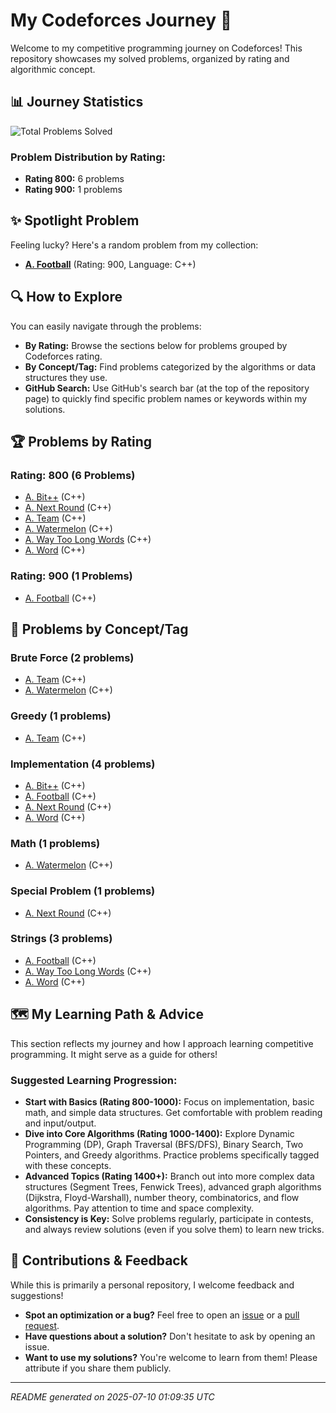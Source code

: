 # My Codeforces Journey 🚀
Welcome to my competitive programming journey on Codeforces! This repository showcases my solved problems, organized by rating and algorithmic concept.

## 📊 Journey Statistics
![Total Problems Solved](https://img.shields.io/badge/Total_Problems-7-blue)

### Problem Distribution by Rating:
- **Rating 800:** 6 problems
- **Rating 900:** 1 problems

## ✨ Spotlight Problem
Feeling lucky? Here's a random problem from my collection:
* **[A. Football](https://codeforces.com/problemset/problem/96/A)** (Rating: 900, Language: C++)

## 🔍 How to Explore
You can easily navigate through the problems:
- **By Rating:** Browse the sections below for problems grouped by Codeforces rating.
- **By Concept/Tag:** Find problems categorized by the algorithms or data structures they use.
- **GitHub Search:** Use GitHub's search bar (at the top of the repository page) to quickly find specific problem names or keywords within my solutions.

## 🏆 Problems by Rating
### Rating: 800 (6 Problems)

* [A. Bit++](https://codeforces.com/problemset/problem/282/A) (C++)
* [A. Next Round](https://codeforces.com/problemset/problem/158/A) (C++)
* [A. Team](https://codeforces.com/problemset/problem/231/A) (C++)
* [A. Watermelon](https://codeforces.com/contest/4/problem/A) (C++)
* [A. Way Too Long Words](https://codeforces.com/problemset/problem/71/A) (C++)
* [A. Word](https://codeforces.com/problemset/problem/59/A) (C++)

### Rating: 900 (1 Problems)

* [A. Football](https://codeforces.com/problemset/problem/96/A) (C++)

## 🧩 Problems by Concept/Tag
### Brute Force (2 problems)

* [A. Team](https://codeforces.com/problemset/problem/231/A) (C++)
* [A. Watermelon](https://codeforces.com/contest/4/problem/A) (C++)

### Greedy (1 problems)

* [A. Team](https://codeforces.com/problemset/problem/231/A) (C++)

### Implementation (4 problems)

* [A. Bit++](https://codeforces.com/problemset/problem/282/A) (C++)
* [A. Football](https://codeforces.com/problemset/problem/96/A) (C++)
* [A. Next Round](https://codeforces.com/problemset/problem/158/A) (C++)
* [A. Word](https://codeforces.com/problemset/problem/59/A) (C++)

### Math (1 problems)

* [A. Watermelon](https://codeforces.com/contest/4/problem/A) (C++)

### Special Problem (1 problems)

* [A. Next Round](https://codeforces.com/problemset/problem/158/A) (C++)

### Strings (3 problems)

* [A. Football](https://codeforces.com/problemset/problem/96/A) (C++)
* [A. Way Too Long Words](https://codeforces.com/problemset/problem/71/A) (C++)
* [A. Word](https://codeforces.com/problemset/problem/59/A) (C++)

## 🗺️ My Learning Path & Advice
This section reflects my journey and how I approach learning competitive programming. It might serve as a guide for others!

### Suggested Learning Progression:
- **Start with Basics (Rating 800-1000):** Focus on implementation, basic math, and simple data structures. Get comfortable with problem reading and input/output.
- **Dive into Core Algorithms (Rating 1000-1400):** Explore Dynamic Programming (DP), Graph Traversal (BFS/DFS), Binary Search, Two Pointers, and Greedy algorithms. Practice problems specifically tagged with these concepts.
- **Advanced Topics (Rating 1400+):** Branch out into more complex data structures (Segment Trees, Fenwick Trees), advanced graph algorithms (Dijkstra, Floyd-Warshall), number theory, combinatorics, and flow algorithms. Pay attention to time and space complexity.
- **Consistency is Key:** Solve problems regularly, participate in contests, and always review solutions (even if you solve them) to learn new tricks.

## 🤝 Contributions & Feedback
While this is primarily a personal repository, I welcome feedback and suggestions!
- **Spot an optimization or a bug?** Feel free to open an [issue](https://github.com/Angkon-Kar/Codeforces-Journey/issues) or a [pull request](https://github.com/Angkon-Kar/Codeforces-Journey/pulls).
- **Have questions about a solution?** Don't hesitate to ask by opening an issue.
- **Want to use my solutions?** You're welcome to learn from them! Please attribute if you share them publicly.

---
*README generated on 2025-07-10 01:09:35 UTC*
